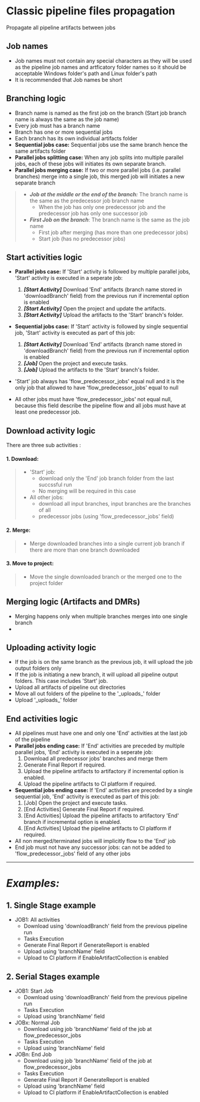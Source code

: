 # Classic pipeline files propagation
Propagate all pipeline artifacts between jobs

## Job names
- Job names must not contain any special characters as they will be used as the pipeline job names and artficatory folder names so it should be acceptable Windows folder's path and Linux folder's path
- It is recommended that Job names be short

## Branching logic
- Branch name is named as the first job on the branch (Start job branch name is always the same as the job name)
- Every job must has a branch name
- Branch has one or more sequential jobs
- Each branch has its own individual artifacts folder
- **Sequential jobs case:** Sequential jobs use the same branch hence the same artifacts folder
- **Parallel jobs splitting case:** When any job splits into multiple parallel jobs, each of these jobs will initiates its own separate branch.
- **Parallel jobs merging case:** If two or more parallel jobs (i.e. parallel branches) merge into a single job, this merged job will initiates a new separate branch
> - ***Job at the middle or the end of the branch:*** The branch name is the same as the predecessor job branch name
>   - When the job has only one predecessor job and the predecessor job has only one successor job
> - ***First Job on the branch***: The branch name is the same as the job name
>   - First job after merging (has more than one predecessor jobs)
>   - Start job (has no predecessor jobs)

## Start activities logic
- **Parallel jobs case:** If 'Start' activity is followed by multiple parallel jobs, 'Start' activity is executed in a seperate job:
    1. ***[Start Activity]*** Download 'End' artifacts (branch name stored in 'downloadBranch' field) from the previous run if incremental option is enabled
    1. ***[Start Activity]*** Open the project and update the artifacts.
    1. ***[Start Activity]*** Upload the artifacts to the 'Start' branch's folder.

- **Sequential jobs case:** If 'Start' activity is followed by single sequential job, 'Start' activity is executed as part of this job: 
    1. ***[Start Activity]*** Download 'End' artifacts (branch name stored in 'downloadBranch' field) from the previous run if incremental option is enabled
    1. ***[Job]*** Open the project and execute tasks.
    1. ***[Job]*** Upload the artifacts to the 'Start' branch's folder.
- 'Start' job always has 'flow_predecessor_jobs' equal null and it is the only job that allowed to have 'flow_predecessor_jobs' equal to null
- All other jobs must have 'flow_predecessor_jobs' not equal null, because this field describe the pipeline flow and all jobs must have at least one predecessor job.

## Download activity logic
There are three sub activities :
#### 1. Download:
> - 'Start' job: 
>    - download only the 'End' job branch folder from the last succssful run
>    - No merging will be required in this case
> - All other jobs:
>    - download all input branches, input branches are the branches of all
>    - predecessor jobs (using 'flow_predecessor_jobs' field)
#### 2. Merge:    
> - Merge downloaded branches into a single current job branch if there are more than one branch downloaded

#### 3. Move to project:
> - Move the single downloaded branch or the merged one to the project folder


## Merging logic (Artifacts and DMRs)
- Merging happens only when multiple branches merges into one single branch
- 

## Uploading activity logic
- If the job is on the same branch as the previous job, it will upload the job output folders only
- If the job is initiating a new branch, it will upload all pipeline output folders. This case includes 'Start' job.
- Upload all artifacts of pipeline out directories
- Move all out folders of the pipeline to the '\_uploads_' folder
- Upload '\_uploads_' folder

## End activities logic
- All pipelines must have one and only one 'End' activities at the last job of the pipeline
- **Parallel jobs ending case:** If 'End' activities are preceded by multiple parallel jobs, 'End' activity is executed in a seperate job:
    1. Download all predecessor jobs' branches and merge them
    1. Generate Final Report if required.
    1. Upload the pipeline artifacts to artifactory if incremental option is enabled.
    1. Upload the pipeline artifacts to CI platform if required.
- **Sequential jobs ending case:** If 'End' activities are preceded by a single sequential job, 'End' activity is executed as part of this job:
    1. [Job] Open the project and execute tasks.
    1. [End Activities] Generate Final Report if required.
    1. [End Activities] Upload the pipeline artifacts to artifactory 'End' branch if incremental option is enabled.
    1. [End Activities] Upload the pipeline artifacts to CI platform if required.
- All non merged/terminated jobs will implicitly flow to the 'End' job
- End job must not have any successor jobs: can not be added to 'flow_predecessor_jobs' field of any other jobs

---
# ***Examples:***
## 1. Single Stage example
- JOB1: All activities
    - Download using 'downloadBranch' field from the previous pipeline run
    - Tasks Execution
    - Generate Final Report if GenerateReport is enabled
    - Upload using 'branchName' field
    - Upload to CI platform if EnableArtifactCollection is enabled

## 2. Serial Stages example
- JOB1: Start Job
    - Download using 'downloadBranch' field from the previous pipeline run
    - Tasks Execution
    - Upload using 'branchName' field
- JOBx: Normal Job
    - Download using job 'branchName' field of the job at flow_predecessor_jobs
    - Tasks Execution
    - Upload using 'branchName' field
- JOBn: End Job
    - Download using job 'branchName' field of the job at flow_predecessor_jobs
    - Tasks Execution
    - Generate Final Report if GenerateReport is enabled
    - Upload using 'branchName' field
    - Upload to CI platform if EnableArtifactCollection is enabled